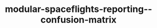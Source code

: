 ---
schema: default
title: modular-spaceflights-reporting--confusion-matrix
organization: demo_org
notes: type = kedro_datasets.matplotlib.matplotlib_writer.MatplotlibWriter
resources:
  - name: modular-spaceflights-reporting--confusion-matrix
    url: 'https://github.com/ResponsibleAIML/django-kedro/tree/main/kedro-projects/demo-project-kedro/data/08_reporting/confusion_matrix.png/2023-11-02T16.28.10.947Z/confusion_matrix.png'
    format: png
category:
  - 08-reporting
maintainer: 
maintainer_email: 
project:
  - modular-spaceflights
preview: |
  
---